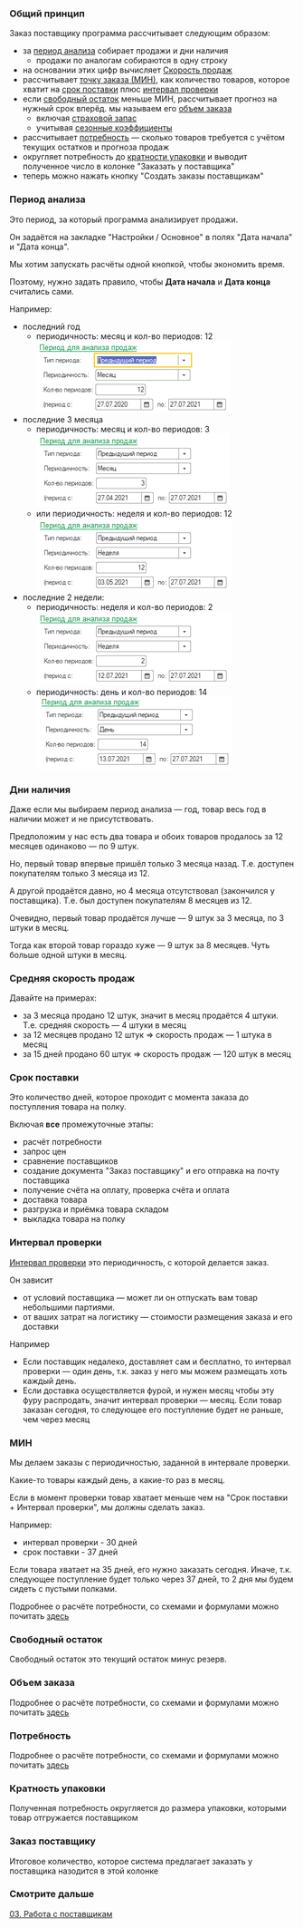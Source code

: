 ### Общий принцип
Заказ поставщику программа рассчитывает следующим образом:
- за [период анализа](02.%20Основные%20настройки%20для%20расчёта%20заказа%20поставщику#Период%20анализа) собирает продажи и дни наличия
	- продажи по аналогам собираются в одну строку
- на основании этих цифр вычисляет [Скорость продаж](02.%20Основные%20настройки%20для%20расчёта%20заказа%20поставщику#Средняя%20скорость%20продаж)
- рассчитывает [точку заказа (МИН)](02.%20Основные%20настройки%20для%20расчёта%20заказа%20поставщику#МИН), как количество товаров, которое хватит на [срок поставки](02.%20Основные%20настройки%20для%20расчёта%20заказа%20поставщику#Срок%20поставки) плюс [интервал проверки](02.%20Основные%20настройки%20для%20расчёта%20заказа%20поставщику#Интервал%20проверки)
- если  [свободный остаток](02.%20Основные%20настройки%20для%20расчёта%20заказа%20поставщику#Свободный%20остаток) меньше МИН, рассчитывает прогноз на нужный срок вперёд. мы называем его [объем заказа](02.%20Основные%20настройки%20для%20расчёта%20заказа%20поставщику#Объем%20заказа)
	- включая [страховой запас](Расчёта%20страхового%20запаса)
	- учитывая [сезонные коэффициенты](../Справка/Сезонные%20коэффициенты.md)
- рассчитывает [потребность](02.%20Основные%20настройки%20для%20расчёта%20заказа%20поставщику#Потребность) — сколько товаров требуется с учётом текущих остатков и прогноза продаж
- округляет потребность до [кратности упаковки](02.%20Основные%20настройки%20для%20расчёта%20заказа%20поставщику#Кратность%20упаковки) и выводит полученное число в колонке "Заказать у поставщика"
- теперь можно нажать кнопку "Создать заказы поставщикам"


### Период анализа
Это период, за который программа анализирует продажи.

Он задаётся на закладке "Настройки / Основное" в полях "Дата начала" и "Дата конца".

Мы хотим запускать расчёты одной кнопкой, чтобы экономить время.

Поэтому, нужно задать правило, чтобы **Дата начала** и **Дата конца** считались сами.

Например:
- последний год
	- периодичность: месяц и кол-во периодов: 12
	![](_attachments/Период%20анализа%20-%2012%20месяцев.png)
- последние 3 месяца
	- периодичность: месяц и кол-во периодов: 3
	![](_attachments/Период%20анализа%20-%203%20месяца.png)
	- или периодичность: неделя и кол-во периодов: 12
	![](_attachments/Период%20анализа%20-%2012%20недель.png)
- последние 2 недели:
	- периодичность: неделя и кол-во периодов: 2
	![](_attachments/Период%20анализа%20-%202%20недели.png)
	- периодичность: день и кол-во периодов: 14
	![](_attachments/Период%20анализа%20-%2014%20дней.png)

### Дни наличия
Даже если мы выбираем период анализа — год, товар весь год в наличии может и не присутствовать.

Предположим у нас есть два товара и обоих товаров продалось за 12 месяцев одинаково — по 9 штук.

Но, первый товар  впервые пришёл только 3 месяца назад. Т.е. доступен покупателям только 3 месяца из 12.

А другой продаётся давно, но 4 месяца отсутствовал (закончился у поставщика). Т.е. был доступен покупателям 8 месяцев из 12.

Очевидно, первый товар продаётся лучше — 9 штук за 3 месяца, по 3 штуки в месяц.

Тогда как второй товар гораздо хуже — 9 штук за 8 месяцев. Чуть больше одной штуки в месяц.


### Средняя скорость продаж

Давайте на примерах:
- за 3 месяца продано 12 штук, значит в месяц продаётся 4 штуки. Т.е. средняя скорость — 4 штуки в месяц
- за 12 месяцев продано 12 штук => скорость продаж — 1 штука в месяц
- за 15 дней продано 60 штук => скорость продаж — 120 штук в месяц


### Срок поставки

Это количество дней, которое проходит с момента заказа до поступления товара на полку. 

Включая **все** промежуточные этапы:
- расчёт потребности
- запрос цен
- сравнение поставщиков
- создание документа "Заказ поставщику" и его отправка на почту поставщика
- получение счёта на оплату, проверка счёта и оплата
- доставка товара
- разгрузка и приёмка товара складом
- выкладка товара на полку

### Интервал проверки

[Интервал проверки](../Термины/Заказ%20на%20срок,%20интервал%20проверки,%20частота%20заказа.md) это периодичность, с которой делается заказ. 

Он зависит
- от условий поставщика — может ли он отпускать вам товар небольшими партиями.
- от ваших затрат на логистику — стоимости размещения заказа и его доставки

Например
- Если поставщик недалеко, доставляет сам и бесплатно, то интервал проверки — один день, т.к. заказ у него мы можем размещать хоть каждый день.
-  Если доставка осуществляется фурой, и нужен месяц чтобы эту фуру распродать, значит интервал проверки — месяц. Если товар заказан сегодня, то следующее его поступление будет не раньше, чем через месяц

### МИН
Мы делаем заказы с периодичностью, заданной в интервале проверки.

Какие-то товары каждый день, а какие-то раз в месяц.

Если в момент проверки товар хватает меньше чем на "Срок поставки + Интервал проверки", мы должны сделать заказ.

Например:
- интервал проверки - 30 дней
- срок поставки - 37 дней

Если товара хватает на 35 дней, его нужно заказать сегодня. Иначе, т.к. следующее поступление будет только через 37 дней, то 2 дня мы будем сидеть с пустыми полками. 

Подробнее о расчёте потребности, со схемами и формулами можно почитать [здесь](../Справка/Принцип%20расчёта%20потребности.md)

### Свободный остаток
Свободный остаток это текущий остаток минус резерв.

### Объем заказа

Подробнее о расчёте потребности, со схемами и формулами можно почитать [здесь](../Справка/Принцип%20расчёта%20потребности.md)

### Потребность

Подробнее о расчёте потребности, со схемами и формулами можно почитать [здесь](../Справка/Принцип%20расчёта%20потребности.md)

### Кратность упаковки

Полученная потребность округляется до размера упаковки, которыми товар отгружается поставщиком

### Заказ поставщику

Итоговое количество, которое система предлагает заказать у поставщика назодится в этой колонке

### Смотрите дальше
[03. Работа с поставщикам](03.%20Работа%20с%20поставщикам.md)